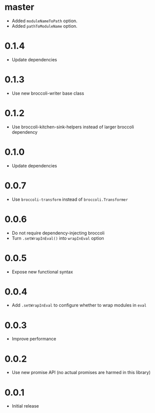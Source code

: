 # master

* Added `moduleNameToPath` option.
* Added `pathToModuleName` option.

# 0.1.4

* Update dependencies

# 0.1.3

* Use new broccoli-writer base class

# 0.1.2

* Use broccoli-kitchen-sink-helpers instead of larger broccoli dependency

# 0.1.0

* Update dependencies

# 0.0.7

* Use `broccoli-transform` instead of `broccoli.Transformer`

# 0.0.6

* Do not require dependency-injecting broccoli
* Turn `.setWrapInEval()` into `wrapInEval` option

# 0.0.5

* Expose new functional syntax

# 0.0.4

* Add `.setWrapInEval` to configure whether to wrap modules in `eval`

# 0.0.3

* Improve performance

# 0.0.2

* Use new promise API (no actual promises are harmed in this library)

# 0.0.1

* Initial release
